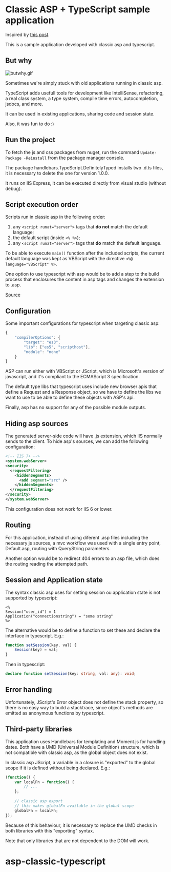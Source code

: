 Classic ASP + TypeScript sample application
===========================================

Inspired by [this post].

This is a sample application developed with classic asp and typescript.

But why
-------

![butwhy.gif](https://media.giphy.com/media/1M9fmo1WAFVK0/giphy.gif)

Sometimes we're simply stuck with old applications running in classic asp.

TypeScript adds usefull tools for development like IntelliSense, refactoring, a real class system, a type system, compile time errors, autocompletion, jsdocs, and more.

It can be used in existing applications, sharing code and session state.

Also, it was fun to do :)

Run the project
---------------

To fetch the js and css packages from nuget, run the command `Update-Package -Reinstall` from the package manager console.

The package handlebars.TypeScript.DefinitelyTyped installs two .d.ts files, it is necessary to delete the one for version 1.0.0.

It runs on IIS Express, it can be executed directly from visual studio (without debug).

Script execution order
----------------------

Scripts run in classic asp in the following order:

1. any `<script runat="server">` tags that **do not** match the default language;
2. the default script (inside `<% %>`);
3. any `<script runat="server">` tags that **do** match the default language.

To be able to execute `main()` function after the included scripts, the current default language was kept as VBScript with the directive `<%@ language="VBScript" %>`.

One option to use typescript with asp would be to add a step to the build process that enclosures the content in asp tags and changes the extension to .asp.

[Source][script exection order]

Configuration
-------------

Some important configurations for typescript when targeting classic asp:

```javascript
{
    "compilerOptions": {
        "target": "es3",
        "lib": ["es5", "scripthost"],
        "module": "none"
    }
}
```

ASP can run either with VBScript or JScript, which is Microsoft's version of javascript, and it's compliant to the ECMAScript 3 specification.

The default type libs that typescript uses include new browser apis that define a Request and a Response object, so we have to define the libs we want to use to be able to define these objects with ASP's api.

Finally, asp has no support for any of the possible module outputs.

Hiding asp sources
------------------

The generated server-side code will have .js extension, which IIS normally sends to the client. To hide asp's sources, we can add the following configuration:

```xml
<!-- IIS 7+ -->
<system.webServer>
<security>
  <requestFiltering>
    <hiddenSegments>
      <add segment="src" />
    </hiddenSegments>
  </requestFiltering>
</security>
</system.webServer>
```

This configuration does not work for IIS 6 or lower.

Routing
-------

For this application, instead of using diferent .asp files including the necessary js sources, a mvc workflow was used with a single entry point, Default.asp, routing with QueryString parameters.

Another option would be to redirect 404 errors to an asp file, which does the routing reading the attempted path.

Session and Application state
-----------------------------

The syntax classic asp uses for setting session ou application state is not supported by typescript:

```vbscript-html
<%
Session("user_id") = 1
Application("connectionstring") = "some string"
%>
```

The alternative would be to define a function to set these and declare the interface in typescript. E.g.:

```javascript
function setSession(key, val) {
    Session(key) = val;
}
```

Then in typescript:

```typescript
declare function setSession(key: string, val: any): void;
```

Error handling
--------------

Unfortunately, JScript's Error object does not define the stack property, so there is no easy way to build a stacktrace, since object's methods are emitted as anonymous functions by typescript.

Third-party libraries
---------------------

This application uses Handlebars for templating and Moment.js for handling dates. Both have a UMD (Universal Module Definition) structure, which is not compatible with classic asp, as the global object does not exist.

In classic asp JScript, a variable in a closure is "exported" to the global scope if it is defined without being declared. E.g.:

```javascript
(function() {
    var localFn = function() {
        // ...
    };
    
    // classic asp export
    // this makes globalFn available in the global scope
    globalFn = localFn;
});
```

Because of this behaviour, it is necessary to replace the UMD checks in both libraries with this "exporting" syntax.

Note that only libraries that are not dependent to the DOM will work.

   [this post]: <http://luizcarlosfaria.net/blog/typescript-classicasp-why-not/>
   [script exection order]: <https://stackoverflow.com/questions/1447822/whats-the-difference-between-and-script-language-vbscript-runat-serve>
# asp-classic-typescript
